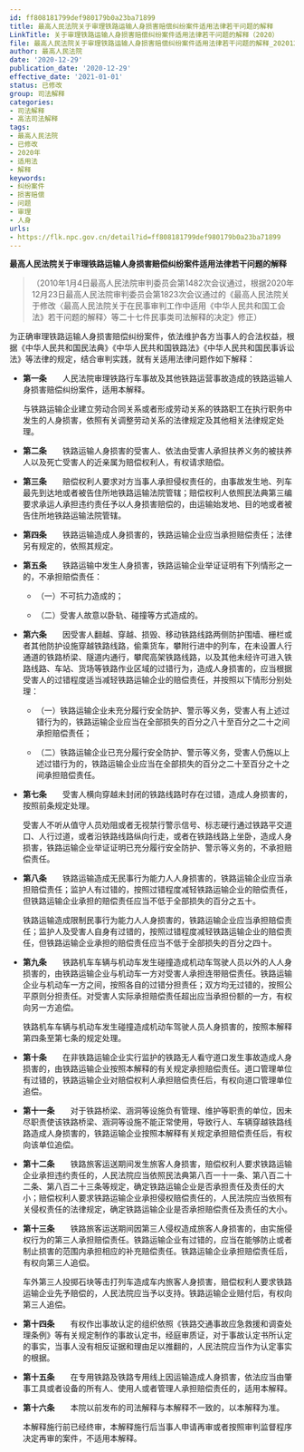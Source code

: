 ```yaml
---
id: ff808181799def980179b0a23ba71899
title: 最高人民法院关于审理铁路运输人身损害赔偿纠纷案件适用法律若干问题的解释
LinkTitle: 关于审理铁路运输人身损害赔偿纠纷案件适用法律若干问题的解释（2020）
file: 最高人民法院关于审理铁路运输人身损害赔偿纠纷案件适用法律若干问题的解释_20201229_ff808181799def980179b0a23ba71899.doc
author: 最高人民法院
date: '2020-12-29'
publication_date: '2020-12-29'
effective_date: '2021-01-01'
status: 已修改
group: 司法解释
categories:
- 司法解释
- 高法司法解释
tags:
- 最高人民法院
- 已修改
- 2020年
- 适用法
- 解释
keywords:
- 纠纷案件
- 损害赔偿
- 问题
- 审理
- 人身
urls:
- https://flk.npc.gov.cn/detail?id=ff808181799def980179b0a23ba71899
---
```


**最高人民法院关于审理铁路运输人身损害赔偿纠纷案件适用法律若干问题的解释**

> （2010年1月4日最高人民法院审判委员会第1482次会议通过，根据2020年12月23日最高人民法院审判委员会第1823次会议通过的《最高人民法院关于修改〈最高人民法院关于在民事审判工作中适用《中华人民共和国工会法》若干问题的解释〉等二十七件民事类司法解释的决定》修正）

为正确审理铁路运输人身损害赔偿纠纷案件，依法维护各方当事人的合法权益，根据《中华人民共和国民法典》《中华人民共和国铁路法》《中华人民共和国民事诉讼法》等法律的规定，结合审判实践，就有关适用法律问题作如下解释：

- **第一条**　　人民法院审理铁路行车事故及其他铁路运营事故造成的铁路运输人身损害赔偿纠纷案件，适用本解释。

  与铁路运输企业建立劳动合同关系或者形成劳动关系的铁路职工在执行职务中发生的人身损害，依照有关调整劳动关系的法律规定及其他相关法律规定处理。

- **第二条**　　铁路运输人身损害的受害人、依法由受害人承担扶养义务的被扶养人以及死亡受害人的近亲属为赔偿权利人，有权请求赔偿。

- **第三条**　　赔偿权利人要求对方当事人承担侵权责任的，由事故发生地、列车最先到达地或者被告住所地铁路运输法院管辖；赔偿权利人依照民法典第三编要求承运人承担违约责任予以人身损害赔偿的，由运输始发地、目的地或者被告住所地铁路运输法院管辖。

- **第四条**　　铁路运输造成人身损害的，铁路运输企业应当承担赔偿责任；法律另有规定的，依照其规定。

- **第五条**　　铁路运输中发生人身损害，铁路运输企业举证证明有下列情形之一的，不承担赔偿责任：

  - （一）不可抗力造成的；

  - （二）受害人故意以卧轨、碰撞等方式造成的。

- **第六条**　　因受害人翻越、穿越、损毁、移动铁路线路两侧防护围墙、栅栏或者其他防护设施穿越铁路线路，偷乘货车，攀附行进中的列车，在未设置人行通道的铁路桥梁、隧道内通行，攀爬高架铁路线路，以及其他未经许可进入铁路线路、车站、货场等铁路作业区域的过错行为，造成人身损害的，应当根据受害人的过错程度适当减轻铁路运输企业的赔偿责任，并按照以下情形分别处理：

  - （一）铁路运输企业未充分履行安全防护、警示等义务，受害人有上述过错行为的，铁路运输企业应当在全部损失的百分之八十至百分之二十之间承担赔偿责任；

  - （二）铁路运输企业已充分履行安全防护、警示等义务，受害人仍施以上述过错行为的，铁路运输企业应当在全部损失的百分之二十至百分之十之间承担赔偿责任。

- **第七条**　　受害人横向穿越未封闭的铁路线路时存在过错，造成人身损害的，按照前条规定处理。

  受害人不听从值守人员劝阻或者无视禁行警示信号、标志硬行通过铁路平交道口、人行过道，或者沿铁路线路纵向行走，或者在铁路线路上坐卧，造成人身损害，铁路运输企业举证证明已充分履行安全防护、警示等义务的，不承担赔偿责任。

- **第八条**　　铁路运输造成无民事行为能力人人身损害的，铁路运输企业应当承担赔偿责任；监护人有过错的，按照过错程度减轻铁路运输企业的赔偿责任，但铁路运输企业承担的赔偿责任应当不低于全部损失的百分之五十。

  铁路运输造成限制民事行为能力人人身损害的，铁路运输企业应当承担赔偿责任；监护人及受害人自身有过错的，按照过错程度减轻铁路运输企业的赔偿责任，但铁路运输企业承担的赔偿责任应当不低于全部损失的百分之四十。

- **第九条**　　铁路机车车辆与机动车发生碰撞造成机动车驾驶人员以外的人人身损害的，由铁路运输企业与机动车一方对受害人承担连带赔偿责任。铁路运输企业与机动车一方之间，按照各自的过错分担责任；双方均无过错的，按照公平原则分担责任。对受害人实际承担赔偿责任超出应当承担份额的一方，有权向另一方追偿。

  铁路机车车辆与机动车发生碰撞造成机动车驾驶人员人身损害的，按照本解释第四条至第七条的规定处理。

- **第十条**　　在非铁路运输企业实行监护的铁路无人看守道口发生事故造成人身损害的，由铁路运输企业按照本解释的有关规定承担赔偿责任。道口管理单位有过错的，铁路运输企业对赔偿权利人承担赔偿责任后，有权向道口管理单位追偿。

- **第十一条**　　对于铁路桥梁、涵洞等设施负有管理、维护等职责的单位，因未尽职责使该铁路桥梁、涵洞等设施不能正常使用，导致行人、车辆穿越铁路线路造成人身损害的，铁路运输企业按照本解释有关规定承担赔偿责任后，有权向该单位追偿。

- **第十二条**　　铁路旅客运送期间发生旅客人身损害，赔偿权利人要求铁路运输企业承担违约责任的，人民法院应当依照民法典第八百一十一条、第八百二十二条、第八百二十三条等规定，确定铁路运输企业是否承担责任及责任的大小；赔偿权利人要求铁路运输企业承担侵权赔偿责任的，人民法院应当依照有关侵权责任的法律规定，确定铁路运输企业是否承担赔偿责任及责任的大小。

- **第十三条**　　铁路旅客运送期间因第三人侵权造成旅客人身损害的，由实施侵权行为的第三人承担赔偿责任。铁路运输企业有过错的，应当在能够防止或者制止损害的范围内承担相应的补充赔偿责任。铁路运输企业承担赔偿责任后，有权向第三人追偿。

  车外第三人投掷石块等击打列车造成车内旅客人身损害，赔偿权利人要求铁路运输企业先予赔偿的，人民法院应当予以支持。铁路运输企业赔付后，有权向第三人追偿。

- **第十四条**　　有权作出事故认定的组织依照《铁路交通事故应急救援和调查处理条例》等有关规定制作的事故认定书，经庭审质证，对于事故认定书所认定的事实，当事人没有相反证据和理由足以推翻的，人民法院应当作为认定事实的根据。

- **第十五条**　　在专用铁路及铁路专用线上因运输造成人身损害，依法应当由肇事工具或者设备的所有人、使用人或者管理人承担赔偿责任的，适用本解释。

- **第十六条**　　本院以前发布的司法解释与本解释不一致的，以本解释为准。

  本解释施行前已经终审，本解释施行后当事人申请再审或者按照审判监督程序决定再审的案件，不适用本解释。
